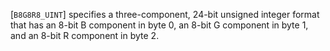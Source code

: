 [`B8G8R8_UINT`] specifies a three-component, 24-bit unsigned
integer format that has an 8-bit B component in byte 0, an 8-bit G
component in byte 1, and an 8-bit R component in byte 2.